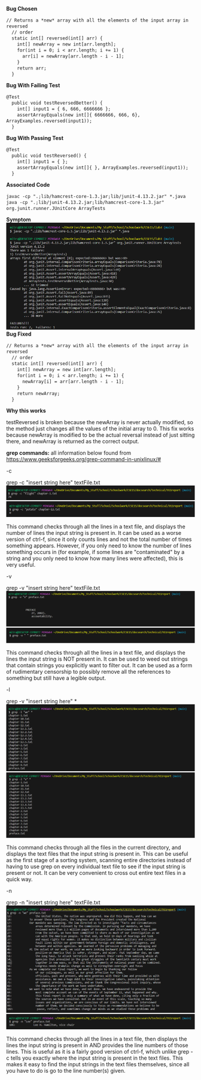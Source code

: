 **Bug Chosen**
```
// Returns a *new* array with all the elements of the input array in reversed
  // order
  static int[] reversed(int[] arr) {
    int[] newArray = new int[arr.length];
    for(int i = 0; i < arr.length; i += 1) {
      arr[i] = newArray[arr.length - i - 1];
    }
    return arr;
  }
```
**Bug With Failing Test**
```
@Test
  public void testReversedBetter() {
    int[] input1 = { 6, 666, 6666666 };
    assertArrayEquals(new int[]{ 6666666, 666, 6}, ArrayExamples.reversed(input1));
  }
```
**Bug With Passing Test**
```
@Test
  public void testReversed() {
    int[] input1 = { };
    assertArrayEquals(new int[]{ }, ArrayExamples.reversed(input1));
  }
```
**Associated Code**
```
javac -cp ".;lib/hamcrest-core-1.3.jar;lib/junit-4.13.2.jar" *.java
java -cp ".;lib/junit-4.13.2.jar;lib/hamcrest-core-1.3.jar" org.junit.runner.JUnitCore ArrayTests
```
**Symptom**
![Image](labthree1.png)
**Bug Fixed**
```
// Returns a *new* array with all the elements of the input array in reversed
  // order
  static int[] reversed(int[] arr) {
    int[] newArray = new int[arr.length];
    for(int i = 0; i < arr.length; i += 1) {
      newArray[i] = arr[arr.length - i - 1];
    }
    return newArray;
  }
```
**Why this works**

testReversed is broken because the newArray is never actually modified, so the method just changes all the values of the initial array to 0. This fix works because newArray is modified to be the actual reversal instead of just sitting there, and newArray is returned as the correct output. 

**grep commands:** all information below found from https://www.geeksforgeeks.org/grep-command-in-unixlinux/#

-c

grep -c "insert string here" textFile.txt
![Image](labthree2.png)
![Image](labthree3.png)

This command checks through all the lines in a text file, and displays the number of lines the input string is present in. It can be used as a worse version of ctrl-f, since it only counts lines and not the total number of times something appears. However, if you only need to know the number of lines something occurs in (for example, if some lines are "contaminated" by a string and you only need to know how many lines were affected), this is very useful. 

-v

grep -v "insert string here" textFile.txt
![Image](labthree4.png)
![Image](labthree5.png)

This command checks through all the lines in a text file, and displays the lines the input string is NOT present in. It can be used to weed out strings that contain strings you explicitly want to filter out. It can be used as a form of rudimentary censorship to possibly remove all the references to something but still have a legible output.

-l

grep -v "insert string here" *
![Image](labthree6.png)
![Image](labthree7.png)

This command checks through all the files in the current directory, and displays the text files that the input string is present in. This can be useful as the first stage of a sorting system, scanning entire directories instead of having to use grep on every individual text file to see if the input string is present or not. It can be very convenient to cross out entire text files in a quick way. 

-n

grep -n "insert string here" textFile.txt
![Image](labthree8.png)
![Image](labthree9.png)

This command checks through all the lines in a text file, then displays the lines the input string is present in AND provides the line numbers of those lines. This is useful as it is a fairly good version of ctrl-f, which unlike grep -c tells you exactly where the input string is present in the text files. This makes it easy to find the input strings in the text files themselves, since all you have to do is go to the line number(s) given.
